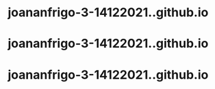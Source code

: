 # joananfrigo-3-14122021..github.io
# joananfrigo-3-14122021..github.io
# joananfrigo-3-14122021..github.io
